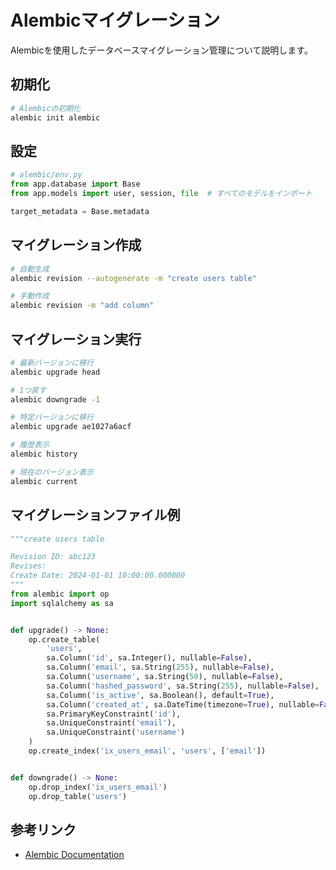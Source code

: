 # Alembicマイグレーション

Alembicを使用したデータベースマイグレーション管理について説明します。

## 初期化

```bash
# Alembicの初期化
alembic init alembic
```

## 設定

```python
# alembic/env.py
from app.database import Base
from app.models import user, session, file  # すべてのモデルをインポート

target_metadata = Base.metadata
```

## マイグレーション作成

```bash
# 自動生成
alembic revision --autogenerate -m "create users table"

# 手動作成
alembic revision -m "add column"
```

## マイグレーション実行

```bash
# 最新バージョンに移行
alembic upgrade head

# 1つ戻す
alembic downgrade -1

# 特定バージョンに移行
alembic upgrade ae1027a6acf

# 履歴表示
alembic history

# 現在のバージョン表示
alembic current
```

## マイグレーションファイル例

```python
"""create users table

Revision ID: abc123
Revises:
Create Date: 2024-01-01 10:00:00.000000
"""
from alembic import op
import sqlalchemy as sa


def upgrade() -> None:
    op.create_table(
        'users',
        sa.Column('id', sa.Integer(), nullable=False),
        sa.Column('email', sa.String(255), nullable=False),
        sa.Column('username', sa.String(50), nullable=False),
        sa.Column('hashed_password', sa.String(255), nullable=False),
        sa.Column('is_active', sa.Boolean(), default=True),
        sa.Column('created_at', sa.DateTime(timezone=True), nullable=False),
        sa.PrimaryKeyConstraint('id'),
        sa.UniqueConstraint('email'),
        sa.UniqueConstraint('username')
    )
    op.create_index('ix_users_email', 'users', ['email'])


def downgrade() -> None:
    op.drop_index('ix_users_email')
    op.drop_table('users')
```

## 参考リンク

- [Alembic Documentation](https://alembic.sqlalchemy.org/)
